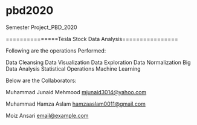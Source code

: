 # pbd2020
Semester Project_PBD_2020

===============Tesla Stock Data Analysis================

Following are the operations Performed:

Data Cleansing
Data Visualization
Data Exploration
Data Normalization
Big Data Analysis
Statistical Operations
Machine Learning



Below are the Collaborators:

Muhammad Junaid Mehmood
mjunaid3014@yahoo.com


Muhammad Hamza Aslam
hamzaaslam0011@gmail.com


Moiz Ansari
email@example.com

